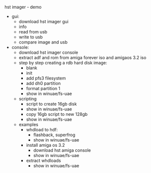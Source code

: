 hst imager - demo

- gui:
  - download hst imager gui
  - info
  - read from usb
  - write to usb
  - compare image and usb
- console:
    - download hst imager console
    - extract adf and rom from amiga forever iso and amigaos 3.2 iso
    - step by step creating a rdb hard disk image:
      - blank
      - init
      - add pfs3 filesystem
      - add dh0 partition
      - format partition 1
      - show in winuae/fs-uae
    - scripting
      - script to create 16gb disk
      - show in winuae/fs-uae
      - copy 16gb script to new 128gb
      - show in winuae/fs-uae
    - examples
      - whdload to hdf:
        - flashback, superfrog
        - show in winuae/fs-uae
      - install amiga os 3.2
        - download hst amiga console
        - show in winuae/fs-uae
      - extract whdloads
        - show in winuae/fs-uae
